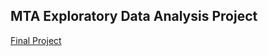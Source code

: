 ## MTA Exploratory Data Analysis Project
[Final Project](https://github.com/emanshehri/MyRepo/blob/main/Finding%20the%20best%20locations%20to%20place%20Donuts%20trucks%20in%20NY%20city%20.md)
